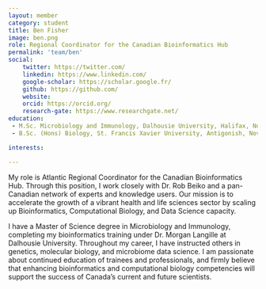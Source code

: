 ```yaml
---
layout: member
category: student
title: Ben Fisher
image: ben.png
role: Regional Coordinator for the Canadian Bioinformatics Hub
permalink: 'team/ben'
social:
    twitter: https://twitter.com/
    linkedin: https://www.linkedin.com/
    google-scholar: https://scholar.google.fr/
    github: https://github.com/
    website:
    orcid: https://orcid.org/
    research-gate: https://www.researchgate.net/
education:
 - M.Sc. Microbiology and Immunology, Dalhousie University, Halifax, Nova Scotia, Canada (2022–2024)
 - B.Sc. (Hons) Biology, St. Francis Xavier University, Antigonish, Nova Scotia, Canada (2017–2021)

interests:

---
```

My role is Atlantic Regional Coordinator for the Canadian Bioinformatics Hub. Through this position, I work closely with Dr. Rob Beiko and a pan-Canadian network of experts and knowledge users. Our mission is to accelerate the growth of a vibrant health and life sciences sector by scaling up Bioinformatics, Computational Biology, and Data Science capacity.

I have a Master of Science degree in Microbiology and Immunology, completing my bioinformatics training under Dr. Morgan Langille at Dalhousie University. Throughout my career, I have instructed others in genetics, molecular biology, and microbiome data science. I am passionate about continued education of trainees and professionals, and firmly believe that enhancing bioinformatics and computational biology competencies will support the success of Canada’s current and future scientists.